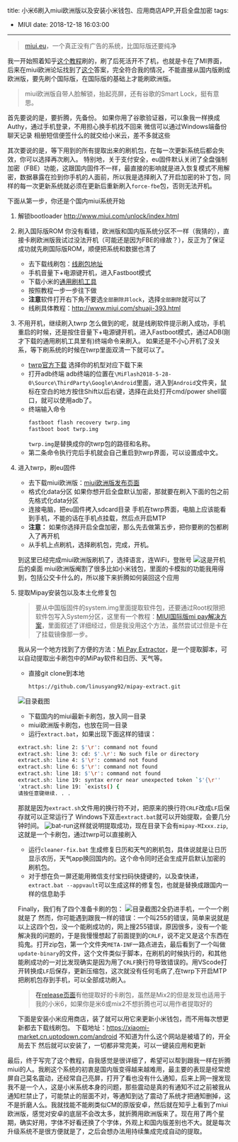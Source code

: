 title: 小米6刷入miui欧洲版以及安装小米钱包、应用商店APP,开启全盘加密
tags:
  - MIUI
date: 2018-12-18 16:03:00
---
> [miui.eu](miui.eu)，一个真正没有广告的系统，比国际版还要纯净

我一开始照着知乎[这个教程](https://www.zhihu.com/question/50231539)刷的，刷了后死活开不了机，也就是卡在了MI界面，后来在miui欧洲论坛找到了[这个](https://xiaomi.eu/community/threads/bootloop-problem-while-flashing-eu-stable.46593/)答案，完全符合我的情况，不能直接从国内版刷成欧洲版，要先刷个国际版，在国际版的基础上才能刷欧洲版。

> miui欧洲版自带人脸解锁，抬起亮屏，还有谷歌的Smart Lock，挺有意思。

<!--more-->
首先要说的是，要折腾，先备份。
如果你用了谷歌验证器，可以象我一样换成Authy，通过手机登录，不用担心换手机找不回来
微信可以通过Windows端备份聊天记录
相册短信便签什么的就交给小米云，差不多就这些

其次要说的是，等下用到的所有提取出来的刷机包，在每一次更新系统后都会失效，你可以选择再次刷入。
特别地，关于支付安全，eu固件默认关闭了全盘强制加密（FBE）功能，这跟国内固件不一样，最直接的影响就是进入恢复模式不用解密，数据暴露在捡到你手机的人面前，所以我是选择刷入了开启加密的补丁包，同样的每一次更新系统就必须在更新后重新刷入`force-fbe`包，否则无法开机。

下面从第一步，你还是个国内miui系统开始

1. 解锁bootloader
    http://www.miui.com/unlock/index.html

2. 刷入国际版ROM
你没有看错，欧洲版和国内版系统分区不一样（我猜的），直接卡刷欧洲版我试过没法开机（可能还是因为FBE的缘故？），反正为了保证成功就先刷国际版ROM，顺便把系统和数据也清了
   - 去下载线刷包：[线刷包地址](http://en.miui.com/download.html)
   - 手机音量下+电源键开机，进入Fastboot模式
   - 下载小米的[通用刷机工具](http://bigota.d.miui.com/tools/MiFlash2018-5-28-0.zip)
   - 按照教程一步一步往下做
   - **注意**软件打开右下角不要选`全部删除并lock`，选择`全部删除`就可以了
   - 线刷具体教程：http://www.miui.com/shuaji-393.html

3. 不用开机，继续刷入twrp
怎么做到的呢，就是线刷软件提示刷入成功，手机重启的时候，还是按住音量下+电源键开机，进入Fastboot模式，通过ADB(刚才下载的通用刷机工具里有)终端命令来刷入。
如果还是不小心开机了没关系，等下刷系统的时候在twrp里面双清一下就可以了。
   - [twrp官方下载](https://twrp.me/Devices/)
    选择你的机型对应下载下来
   - 打开adb终端
    adb终端的位置在`\MiFlash2018-5-28-0\Source\ThirdParty\Google\Android`里面，进入到`Android`文件夹，鼠标在空白的地方按住Shift以后右键，选择在此处打开cmd/power shell窗口，就可以使用adb了。
   - 终端输入命令
      ```bash
      fastboot flash recovery twrp.img
      fastboot boot twrp.img
      ```
      `twrp.img`是替换成你的twrp包的路径和名称。
   - 第二条命令执行完后手机就会自己重启到twrp界面，可以设置成中文。
1. 进入twrp，刷eu固件
   - 去下载miui欧洲版：[miui欧洲版发布页面](https://xiaomi.eu/community/link-forums/roms-download.73/)
   - 格式化data分区
    如果你想开启全盘默认加密，那就要在刷入下面的包之前先格式化data分区
   - 连接电脑，把eu固件拷入sdcard目录
     手机在twrp界面，电脑上应该能看到手机，不能的话在手机点挂载，然后点开启MTP
   - **注意：** 如果你选择开启全盘加密，那么先去做第五步，把你要刷的包都刷入了再开机
   - 从手机上点刷机，选择刷机包，完成，开机。

   到这里已经完成miui欧洲版刷机了，选择语言，连WiFi，登账号
   ![](screen1.jpg)这是开机后的桌面
   miui欧洲版阉割了很多比如小米钱包，里面的卡模拟的功能我用得到，包括公交卡什么的，所以接下来折腾如何装回这个应用

2. 提取Mipay安装包以及本土化修复包
    > 要从中国版固件的system.img里面提取软件包，还要通过Root权限把软件包写入System分区，这里有一个教程：[MIUI国际版mi pay解决方案](https://www.yipkwong.com/2018/06/06/167/)，里面叙述了详细经过，但是我没用这个方法，虽然尝试过但是卡在了挂载镜像那一步。

   我从另一个地方找到了方便的方法：[Mi Pay Extractor](https://github.com/linusyang92/mipay-extract)，是一个提取脚本，可以自动提取出卡刷包中的MiPay软件和日历、天气等。
   - 直接git clone到本地
        ```bash
        https://github.com/linusyang92/mipay-extract.git
        ```
   ![目录截图](git-clone.jpg)
   - 下载国内的miui最新卡刷包，放入同一目录
   - miui欧洲版卡刷包，也放在同一目录
   - 运行`extract.bat`，如果出现下面这样的错误：
   ```bash
   extract.sh: line 2: $'\r': command not found
   extract.sh: line 3: cd: $'.\r': No such file or directory
   extract.sh: line 4: $'\r': command not found
   extract.sh: line 6: $'\r': command not found
   extract.sh: line 18: $'\r': command not found
   extract.sh: line 19: syntax error near unexpected token `$'{\r''
   'xtract.sh: line 19: `exists() {
   请按任意键继续. . .
   ```
    那就是因为`extract.sh`文件用的换行符不对，把原来的换行符`CRLF`改成`LF`后保存就可以正常运行了
    Windows下双击`extract.bat`就可以开始提取，会要几分钟时间。
    ![bat-run](bat-run.jpg)这样就说明提取成功，现在目录下会有`mipay-MIxxx.zip`,这就是一个卡刷包，通过twrp可以直接刷入
    <a id="five"/>
     - 运行`cleaner-fix.bat`
    生成修复日历和天气的刷机包，具体说就是让日历显示农历，天气app换回国内的。这个命令同时还会生成开启默认加密的刷机包。
     - 对于想在负一屏还能用微信支付宝扫码快捷键的，以及查快递，`extract.bat --appvault`可以生成这样的修复包，也就是替换成跟国内一样的信息助手
  
   Finally，我们有了四个准备卡刷的包：
   ![目录截图2](mipay-extract.jpg)全扔进手机，一个一个刷就是了
   然而，你可能遇到跟我一样的错误：一个叫255的错误，简单来说就是以上这四个包，没一个能刷成功的，网上搜255错误，原因很多，没有一个能解决我的问题的，于是我慢慢想起了前面提到的`CRLF`，说不定又是这个东西在捣鬼。打开zip包，第一个文件夹`META-INF`一路点进去，最后看到了一个叫做`update-binary`的文件，这个文件类似于脚本，在刷机的时候执行的，和其他能刷成功的一对比发现确实是因为用了`CRLF`换行符导致错误的。用VScode打开转换成`LF`后保存，更新压缩包，这次就没有任何毛病了,在twrp下开启MTP把刷机包存到手机，可以全部成功刷入。
   > 在[release页面](https://github.com/linusyang92/mipay-extract/releases)有他提取好的卡刷包，虽然是Mix2的但是发现也适用于我的小米6，如果你是米6或mix2不想折腾也可以用作者提取好的

   下面是安装小米应用商店，装了就可以用它来更新小米钱包，而不用每次想更新都去下载线刷包。
   下载地址：https://xiaomi-market.cn.uptodown.com/android
   不知道为什么这个网站是被墙了的，开全局去下
   然后就可以安装了，一切都非常完美，可以一键装应用和更新

最后，终于写完了这个教程，自我感觉是很详细了，希望可以帮到跟我一样在折腾miui的人。我刷这个系统的初衷是国内版变得越来越难用，最主要的表现是经常熄屏自己莫名震动，还经常自己亮屏，打开了看也没有什么通知，后来上网一搜发现我不是一个人，这是小米系统本身的问题，那些震动是真的有通知不过之前被我从通知栏禁止了，可能禁止的层面不对，等通知到达了震动了系统才把通知删掉，这不是折磨人么。我就找能不能刷类似CM的原版安卓，然后就在知乎上看到了miui欧洲版，感觉对安卓的底层不会改太多，就折腾用欧洲版来了。现在用了两个星期，确实好用，字体不好看还换了个字体，外观上和国内版差别也不大。就是每次升级系统不是很方便就是了，之后会想办法用持续集成完成自动的提取。